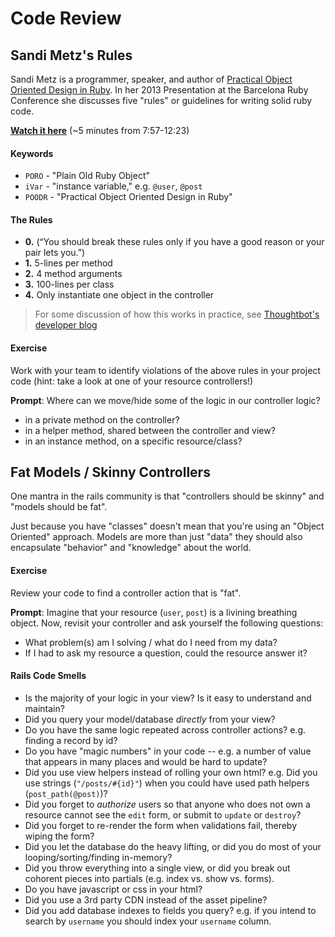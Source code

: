 # Code Review

## Sandi Metz's Rules

Sandi Metz is a programmer, speaker, and author of [Practical Object Oriented Design in Ruby](http://www.sandimetz.com/products#product-poodr). In her 2013 Presentation at the Barcelona Ruby Conference she discusses five "rules" or guidelines for writing solid ruby code.

**[Watch it here](https://www.youtube.com/watch?v=npOGOmkxuio&feature=youtu.be&t=7m57s)** (~5 minutes from 7:57-12:23)

#### Keywords
* `PORO` - "Plain Old Ruby Object"
* `iVar` - "instance variable," e.g. `@user`, `@post`
* `POODR` - "Practical Object Oriented Design in Ruby"

#### The Rules
* **0.** (“You should break these rules only if you have a good reason or your pair lets you.”)
* **1.** 5-lines per method
* **2.** 4 method arguments
* **3.** 100-lines per class
* **4.** Only instantiate one object in the controller

> For some discussion of how this works in practice, see [Thoughtbot's developer blog](https://robots.thoughtbot.com/sandi-metz-rules-for-developers)


#### Exercise

Work with your team to identify violations of the above rules in your project code (hint: take a look at one of your resource controllers!)

**Prompt**: Where can we move/hide some of the logic in our controller logic?

* in a private method on the controller?
* in a helper method, shared between the controller and view?
* in an instance method, on a specific resource/class?

## Fat Models / Skinny Controllers
One mantra in the rails community is that "controllers should be skinny" and "models should be fat".

Just because you have "classes" doesn't mean that you're using an "Object Oriented" approach. Models are more than just "data" they should also encapsulate "behavior" and "knowledge" about the world.

#### Exercise
Review your code to find a controller action that is "fat".

**Prompt**: Imagine that your resource (`user`, `post`) is a livining breathing object. Now, revisit your controller and ask yourself the following questions:

* What problem(s) am I solving / what do I need from my data?
* If I had to ask my resource a question, could the resource answer it?


#### Rails Code Smells
* Is the majority of your logic in your view? Is it easy to understand and maintain?
* Did you query your model/database *directly* from your view?
* Do you have the same logic repeated across controller actions? e.g. finding a record by id?
* Do you have "magic numbers" in your code -- e.g. a number of value that appears in many places and would be hard to update?
* Did you use view helpers instead of rolling your own html? e.g. Did you use strings (`"/posts/#{id}"`) when you could have used path helpers (`post_path(@post)`)?
* Did you forget to *authorize* users so that anyone who does not own a resource cannot see the `edit` form, or submit to `update` or `destroy`?
* Did you forget to re-render the form when validations fail, thereby wiping the form?
* Did you let the database do the heavy lifting, or did you do most of your looping/sorting/finding in-memory?
* Did you throw everything into a single view, or did you break out cohorent pieces into partials (e.g. index vs. show vs. forms).
* Do you have javascript or css in your html?
* Did you use a 3rd party CDN instead of the asset pipeline?
* Did you add database indexes to fields you query? e.g. if you intend to search by `username` you should index your `username` column.
